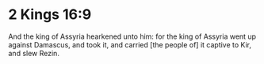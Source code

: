 # 2 Kings 16:9

And the king of Assyria hearkened unto him: for the king of Assyria went up against Damascus, and took it, and carried [the people of] it captive to Kir, and slew Rezin.